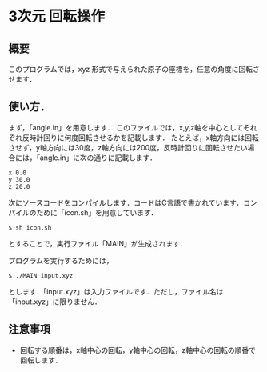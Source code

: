 # 3次元 回転操作
## 概要
このプログラムでは，xyz 形式で与えられた原子の座標を，任意の角度に回転させます．

## 使い方．
まず，「angle.in」を用意します．
このファイルでは，x,y,z軸を中心としてそれぞれ反時計回りに何度回転させるかを記載します．
たとえば，x軸方向には回転させず，y軸方向には30度，z軸方向には200度，反時計回りに回転させたい場合には，「angle.in」に次の通りに記載します．

```
x 0.0
y 30.0
z 20.0
```

次にソースコードをコンパイルします．コードはC言語で書かれています．コンパイルのために「icon.sh」を用意しています．

```
$ sh icon.sh
```

とすることで，実行ファイル「MAIN」が生成されます．

プログラムを実行するためには，

```
$ ./MAIN input.xyz
```

とします．「input.xyz」は入力ファイルです．ただし，ファイル名は「input.xyz」に限りません．

## 注意事項

- 回転する順番は，x軸中心の回転，y軸中心の回転，z軸中心の回転の順番で回転します．
